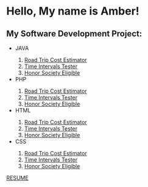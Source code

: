  
<img src=""/>

<body>

<h1>Hello, My name is Amber!</h1>

<h2>My Software Development Project:</h2>
<ul>
  <li>JAVA</li>
  <ol>
    <li><a href="">Road Trip Cost Estimator</a> </li>
    <li><a href="">Time Intervals Tester</a></li>
     <li><a href="">Honor Society Eligible</a></li>
  </ol>
  <li>PHP</li>
  <ol>
    <li><a href="">Road Trip Cost Estimator</a> </li>
    <li><a href="">Time Intervals Tester</a></li>
     <li><a href="">Honor Society Eligible</a></li>
  </ol>
  <li>HTML</li>
  <ol>
    <li><a href="">Road Trip Cost Estimator</a> </li>
    <li><a href="">Time Intervals Tester</a></li>
     <li><a href="">Honor Society Eligible</a></li>
  </ol>
  <li>CSS</li>
  <ol>
    <li><a href="">Road Trip Cost Estimator</a> </li>
    <li><a href="">Time Intervals Tester</a></li>
     <li><a href="">Honor Society Eligible</a></li>
  </ol>
</ul>
<a href="(https://github.com/AmberKRodriguez/ResumePage/blob/main/README.md)">RESUME</a>

